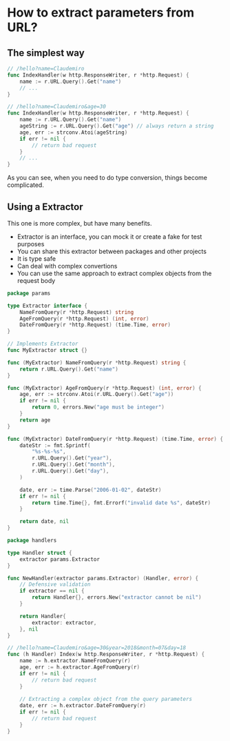 # How to extract parameters from URL?

## The simplest way

```go
// /hello?name=Claudemiro
func IndexHandler(w http.ResponseWriter, r *http.Request) {
    name := r.URL.Query().Get("name")
    // ...
}
```

```go
// /hello?name=Claudemiro&age=30
func IndexHandler(w http.ResponseWriter, r *http.Request) {
	name := r.URL.Query().Get("name")
	ageString := r.URL.Query().Get("age") // always return a string
	age, err := strconv.Atoi(ageString)
	if err != nil {
		// return bad request
	}
	// ...
}
```

As you can see, when you need to do type conversion, things become complicated.

## Using a Extractor

This one is more complex, but have many benefits.

- Extractor is an interface, you can mock it or create a fake for test purposes
- You can share this extractor between packages and other projects
- It is type safe
- Can deal with complex convertions
- You can use the same approach to extract complex objects from the request body

```go
package params

type Extractor interface {
    NameFromQuery(r *http.Request) string
    AgeFromQuery(r *http.Request) (int, error)
    DateFromQuery(r *http.Request) (time.Time, error)
}

// Implements Extractor
func MyExtractor struct {}

func (MyExtractor) NameFromQuery(r *http.Request) string {
    return r.URL.Query().Get("name")
}

func (MyExtractor) AgeFromQuery(r *http.Request) (int, error) {
    age, err := strconv.Atoi(r.URL.Query().Get("age"))
	if err != nil {
		return 0, errors.New("age must be integer")
    }
    return age
}

func (MyExtractor) DateFromQuery(r *http.Request) (time.Time, error) {
	dateStr := fmt.Sprintf(
		"%s-%s-%s",
		r.URL.Query().Get("year"),
		r.URL.Query().Get("month"),
		r.URL.Query().Get("day"),
	)

	date, err := time.Parse("2006-01-02", dateStr)
	if err != nil {
		return time.Time{}, fmt.Errorf("invalid date %s", dateStr)
	}

	return date, nil
}
```

```go
package handlers

type Handler struct {
    extractor params.Extractor
}

func NewHandler(extractor params.Extractor) (Handler, error) {
    // Defensive validation
    if extractor == nil {
        return Handler{}, errors.New("extractor cannot be nil")
    }

    return Handler{
        extractor: extractor,
    }, nil
}

// /hello?name=Claudemiro&age=30&year=2018&month=07&day=18
func (h Handler) Index(w http.ResponseWriter, r *http.Request) {
    name := h.extractor.NameFromQuery(r)
    age, err := h.extractor.AgeFromQuery(r)
    if err != nil {
		// return bad request
    }
    
    // Extracting a complex object from the query parameters
    date, err := h.extractor.DateFromQuery(r)
    if err != nil {
		// return bad request
	}
}
```